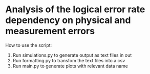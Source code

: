 # Analysis of the logical error rate dependency on physical and measurement errors

How to use the script:

1. Run simulations.py to generate output as text files in out
2. Run formatting.py to transfom the text files into a csv
3. Run main.py to generate plots with relevant data name
